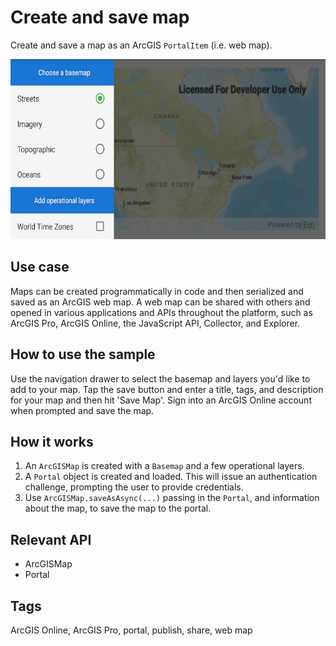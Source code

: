 # Create and save map

Create and save a map as an ArcGIS `PortalItem` (i.e. web map).

![Image of create and save map](create-and-save-map.png)

## Use case

Maps can be created programmatically in code and then serialized and saved as an ArcGIS web map. A web map can be shared with others and opened in various applications and APIs throughout the platform, such as ArcGIS Pro, ArcGIS Online, the JavaScript API, Collector, and Explorer.

## How to use the sample

Use the navigation drawer to select the basemap and layers you'd like to add to your map. Tap the save button and enter a title, tags, and description for your map and then hit 'Save Map'. Sign into an ArcGIS Online account when prompted and save the map.

## How it works

1. An `ArcGISMap` is created with a `Basemap` and a few operational layers.
2. A `Portal` object is created and loaded. This will issue an authentication challenge, prompting the user to provide credentials.
3. Use `ArcGISMap.saveAsAsync(...)` passing in the `Portal`, and information about the map, to save the map to the portal.

## Relevant API

* ArcGISMap
* Portal

## Tags

ArcGIS Online, ArcGIS Pro, portal, publish, share, web map
